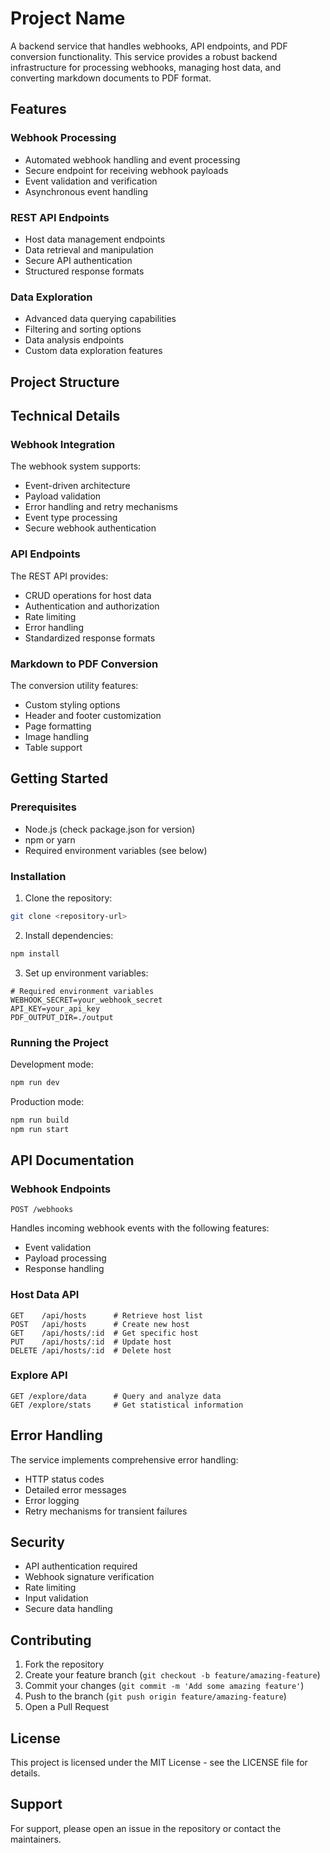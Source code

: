 # Project Name

A backend service that handles webhooks, API endpoints, and PDF conversion functionality. This service provides a robust backend infrastructure for processing webhooks, managing host data, and converting markdown documents to PDF format.

## Features

### Webhook Processing

- Automated webhook handling and event processing
- Secure endpoint for receiving webhook payloads
- Event validation and verification
- Asynchronous event handling

### REST API Endpoints

- Host data management endpoints
- Data retrieval and manipulation
- Secure API authentication
- Structured response formats

### Data Exploration

- Advanced data querying capabilities
- Filtering and sorting options
- Data analysis endpoints
- Custom data exploration features

## Project Structure

## Technical Details

### Webhook Integration

The webhook system supports:

- Event-driven architecture
- Payload validation
- Error handling and retry mechanisms
- Event type processing
- Secure webhook authentication

### API Endpoints

The REST API provides:

- CRUD operations for host data
- Authentication and authorization
- Rate limiting
- Error handling
- Standardized response formats

### Markdown to PDF Conversion

The conversion utility features:

- Custom styling options
- Header and footer customization
- Page formatting
- Image handling
- Table support

## Getting Started

### Prerequisites

- Node.js (check package.json for version)
- npm or yarn
- Required environment variables (see below)

### Installation

1. Clone the repository:

```bash
git clone <repository-url>
```

2. Install dependencies:

```bash
npm install
```

3. Set up environment variables:

```env
# Required environment variables
WEBHOOK_SECRET=your_webhook_secret
API_KEY=your_api_key
PDF_OUTPUT_DIR=./output
```

### Running the Project

Development mode:

```bash
npm run dev
```

Production mode:

```bash
npm run build
npm run start
```

## API Documentation

### Webhook Endpoints

```
POST /webhooks
```

Handles incoming webhook events with the following features:

- Event validation
- Payload processing
- Response handling

### Host Data API

```
GET    /api/hosts      # Retrieve host list
POST   /api/hosts      # Create new host
GET    /api/hosts/:id  # Get specific host
PUT    /api/hosts/:id  # Update host
DELETE /api/hosts/:id  # Delete host
```

### Explore API

```
GET /explore/data      # Query and analyze data
GET /explore/stats     # Get statistical information
```

## Error Handling

The service implements comprehensive error handling:

- HTTP status codes
- Detailed error messages
- Error logging
- Retry mechanisms for transient failures

## Security

- API authentication required
- Webhook signature verification
- Rate limiting
- Input validation
- Secure data handling

## Contributing

1. Fork the repository
2. Create your feature branch (`git checkout -b feature/amazing-feature`)
3. Commit your changes (`git commit -m 'Add some amazing feature'`)
4. Push to the branch (`git push origin feature/amazing-feature`)
5. Open a Pull Request

## License

This project is licensed under the MIT License - see the LICENSE file for details.

## Support

For support, please open an issue in the repository or contact the maintainers.
